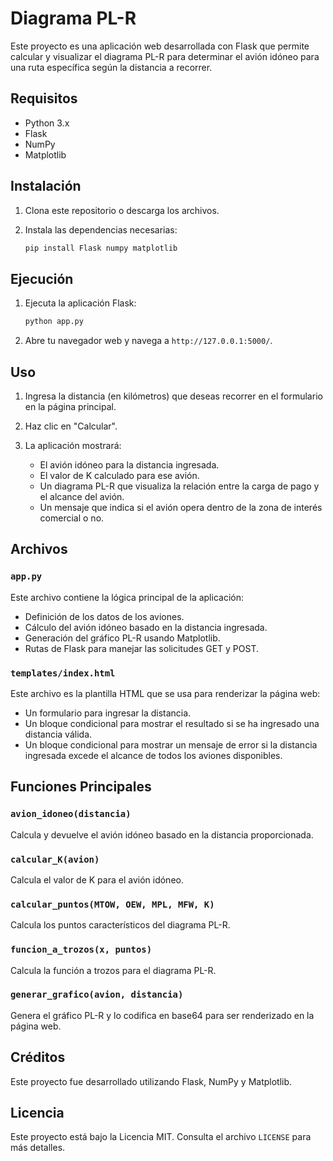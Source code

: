 # Diagrama PL-R

Este proyecto es una aplicación web desarrollada con Flask que permite calcular y visualizar el diagrama PL-R para determinar el avión idóneo para una ruta específica según la distancia a recorrer.

## Requisitos

- Python 3.x
- Flask
- NumPy
- Matplotlib

## Instalación

1. Clona este repositorio o descarga los archivos.

2. Instala las dependencias necesarias:
    ```bash
    pip install Flask numpy matplotlib
    ```

## Ejecución

1. Ejecuta la aplicación Flask:
    ```bash
    python app.py
    ```

2. Abre tu navegador web y navega a `http://127.0.0.1:5000/`.

## Uso

1. Ingresa la distancia (en kilómetros) que deseas recorrer en el formulario en la página principal.

2. Haz clic en "Calcular".

3. La aplicación mostrará:
    - El avión idóneo para la distancia ingresada.
    - El valor de K calculado para ese avión.
    - Un diagrama PL-R que visualiza la relación entre la carga de pago y el alcance del avión.
    - Un mensaje que indica si el avión opera dentro de la zona de interés comercial o no.

## Archivos

### `app.py`

Este archivo contiene la lógica principal de la aplicación:

- Definición de los datos de los aviones.
- Cálculo del avión idóneo basado en la distancia ingresada.
- Generación del gráfico PL-R usando Matplotlib.
- Rutas de Flask para manejar las solicitudes GET y POST.

### `templates/index.html`

Este archivo es la plantilla HTML que se usa para renderizar la página web:

- Un formulario para ingresar la distancia.
- Un bloque condicional para mostrar el resultado si se ha ingresado una distancia válida.
- Un bloque condicional para mostrar un mensaje de error si la distancia ingresada excede el alcance de todos los aviones disponibles.

## Funciones Principales

### `avion_idoneo(distancia)`

Calcula y devuelve el avión idóneo basado en la distancia proporcionada.

### `calcular_K(avion)`

Calcula el valor de K para el avión idóneo.

### `calcular_puntos(MTOW, OEW, MPL, MFW, K)`

Calcula los puntos característicos del diagrama PL-R.

### `funcion_a_trozos(x, puntos)`

Calcula la función a trozos para el diagrama PL-R.

### `generar_grafico(avion, distancia)`

Genera el gráfico PL-R y lo codifica en base64 para ser renderizado en la página web.

## Créditos

Este proyecto fue desarrollado utilizando Flask, NumPy y Matplotlib.

## Licencia

Este proyecto está bajo la Licencia MIT. Consulta el archivo `LICENSE` para más detalles.
